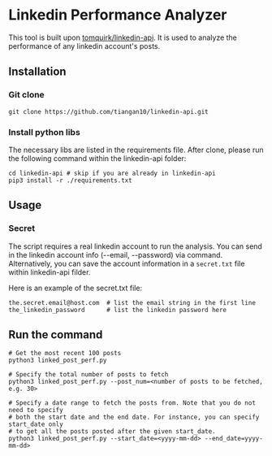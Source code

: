 # Linkedin Performance Analyzer
This tool is built upon [tomquirk/linkedin-api](https://github.com/tomquirk/linkedin-api). It is used to analyze the performance of any linkedin account's posts.

## Installation
### Git clone
```
git clone https://github.com/tiangan10/linkedin-api.git
```

### Install python libs
The necessary libs are listed in the requirements file. After clone, please run the following command within the linkedin-api folder:

```
cd linkedin-api # skip if you are already in linkedin-api
pip3 install -r ./requirements.txt
```

## Usage
### Secret
The script requires a real linkedin account to run the analysis. You can send in the linkedin account info (--email, --password) via command. Alternatively, you can save the account information in a `secret.txt` file within linkedin-api filder.

Here is an example of the secret.txt file:
```
the.secret.email@host.com  # list the email string in the first line
the_linkedin_password	   # list the linkedin password here
```

## Run the command
```
# Get the most recent 100 posts
python3 linked_post_perf.py

# Specify the total number of posts to fetch
python3 linked_post_perf.py --post_num=<number of posts to be fetched, e.g. 30>

# Specify a date range to fetch the posts from. Note that you do not need to specify
# both the start date and the end date. For instance, you can specify start_date only
# to get all the posts posted after the given start_date.
python3 linked_post_perf.py --start_date=<yyyy-mm-dd> --end_date=yyyy-mm-dd>

```

